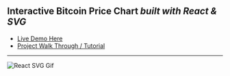 Interactive Bitcoin Price Chart *built with React & SVG*
---

* [Live Demo Here](https://interactive-bitcoin-price-chart-foxkmkynmg.now.sh/)
* [Project Walk Through / Tutorial](https://codeburst.io/how-i-built-an-interactive-30-day-bitcoin-price-graph-with-react-and-an-api-6fe551c2ab1d)
---

![React SVG Gif](https://github.com/bmorelli25/react-svg-line-chart/blob/master/4_interactive_bitcoin_chart/readmeGIF.gif?raw=true)


